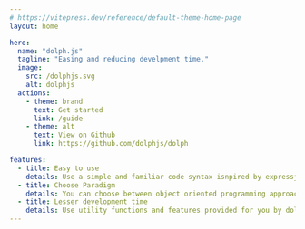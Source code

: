```yaml
---
# https://vitepress.dev/reference/default-theme-home-page
layout: home

hero:
  name: "dolph.js"
  tagline: "Easing and reducing develpment time."
  image:
    src: /dolphjs.svg
    alt: dolphjs
  actions:
    - theme: brand
      text: Get started
      link: /guide
    - theme: alt
      text: View on Github
      link: https://github.com/dolphjs/dolph

features:
  - title: Easy to use
    details: Use a simple and familiar code syntax isnpired by expressjs and nestjs.
  - title: Choose Paradigm
    details: You can choose between object oriented programming approach or functional approach.
  - title: Lesser development time
    details: Use utility functions and features provided for you by dolphjs to faster the development time.
---
```

